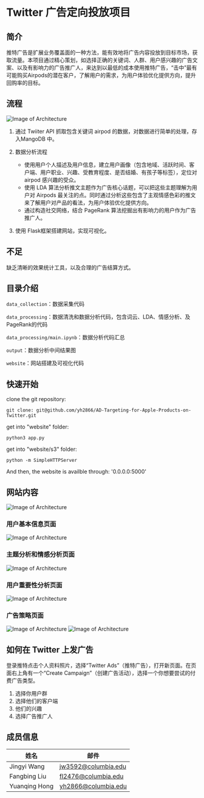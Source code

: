 # Twitter 广告定向投放项目

## 简介
推特广告是扩展业务覆盖面的一种方法，能有效地将广告内容投放到目标市场，获取流量。本项目通过精心策划，如选择正确的关键词、人群、用户感兴趣的广告文案、以及有影响力的广告推广人，来达到以最低的成本使用推特广告，“击中”最有可能购买Airpods的潜在客户，了解用户的需求，为用户体验优化提供方向，提升回购率的目标。


## 流程
![Image of Architecture](https://github.com/yh2866/AD-Targeting-for-Apple-Products-on-Twitter/blob/master/website/img/diagram2.png)

1. 通过 Twiiter API 抓取包含关键词 airpod 的数据，对数据进行简单的处理，存入MangoDB 中。
2. 数据分析流程

   * 使用用户个人描述及用户信息，建立用户画像（包含地域、活跃时间、客户端、用户职业、兴趣、受教育程度、是否结婚、有孩子等标签），定位对 airpod 感兴趣的受众。
   * 使用 LDA 算法分析推文主题作为广告核心话题，可以把这些主题理解为用户对 Airpods 最关注的点。同时通过分析这些包含了主观情感色彩的推文来了解用户对产品的看法，为用户体验优化提供方向。
   * 通过构造社交网络，结合 PageRank 算法挖掘出有影响力的用户作为广告推广人。
3. 使用 Flask框架搭建网站，实现可视化。
  

## 不足

缺乏清晰的效果统计工具，以及合理的广告结算方式。


## 目录介绍
```data_collection```：数据采集代码

```data_processing```：数据清洗和数据分析代码，包含词云、LDA、情感分析、及PageRank的代码

```data_processing/main.ipynb```：数据分析代码汇总

```output```：数据分析中间结果图

```website```：网站搭建及可视化代码



## 快速开始

clone the git repository: 

`git clone: git@github.com/yh2866/AD-Targeting-for-Apple-Products-on-Twitter.git`

get into "website" folder:

`python3 app.py`

get into "website/s3" folder:

`python -m SimpleHTTPServer`

And then, the website is availble through: '0.0.0.0:5000'


## 网站内容
![Image of Architecture](https://github.com/yh2866/AD-Targeting-for-Apple-Products-on-Twitter/blob/master/website/img/main.png)

### 用户基本信息页面
![Image of Architecture](https://github.com/yh2866/AD-Targeting-for-Apple-Products-on-Twitter/blob/master/website/img/geo.png)

### 主题分析和情感分析页面
![Image of Architecture](https://github.com/yh2866/AD-Targeting-for-Apple-Products-on-Twitter/blob/master/website/img/sen.png)

### 用户重要性分析页面
![Image of Architecture](https://github.com/yh2866/AD-Targeting-for-Apple-Products-on-Twitter/blob/master/website/img/influ.png)

### 广告策略页面
![Image of Architecture](https://github.com/yh2866/AD-Targeting-for-Apple-Products-on-Twitter/blob/master/website/img/ad-banner.png)
![Image of Architecture](https://github.com/yh2866/AD-Targeting-for-Apple-Products-on-Twitter/blob/master/website/img/ad-airpod.png)


## 如何在 Twitter 上发广告

登录推特点击个人资料照片，选择“Twitter Ads”（推特广告），打开新页面。在页面右上角有一个“Create Campaign”（创建广告活动），选择一个你想要尝试的付费广告类型。

1. 选择你用户群
2. 选择他们的客户端
3. 他们的兴趣
4. 选择广告推广人

## 成员信息

|     姓名           |          邮件        | 
|  -------------------   |   ------------------| 
| Jingyi Wang            | jw3592@columbia.edu |
| Fangbing Liu           | fl2476@columbia.edu    |
| Yuanqing Hong        |  yh2866@columbia.edu   |
